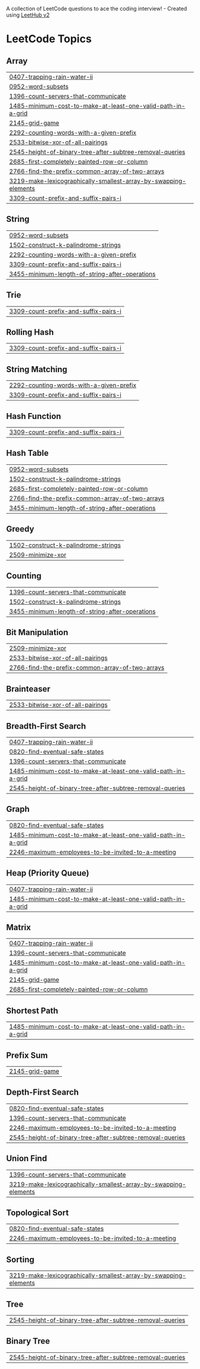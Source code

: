 A collection of LeetCode questions to ace the coding interview! - Created using [LeetHub v2](https://github.com/arunbhardwaj/LeetHub-2.0)
<!---LeetCode Topics Start-->
# LeetCode Topics
## Array
|  |
| ------- |
| [0407-trapping-rain-water-ii](https://github.com/fayza558/LeetCode_Daily_Challenge/tree/master/0407-trapping-rain-water-ii) |
| [0952-word-subsets](https://github.com/fayza558/LeetCode_Daily_Challenge/tree/master/0952-word-subsets) |
| [1396-count-servers-that-communicate](https://github.com/fayza558/LeetCode_Daily_Challenge/tree/master/1396-count-servers-that-communicate) |
| [1485-minimum-cost-to-make-at-least-one-valid-path-in-a-grid](https://github.com/fayza558/LeetCode_Daily_Challenge/tree/master/1485-minimum-cost-to-make-at-least-one-valid-path-in-a-grid) |
| [2145-grid-game](https://github.com/fayza558/LeetCode_Daily_Challenge/tree/master/2145-grid-game) |
| [2292-counting-words-with-a-given-prefix](https://github.com/fayza558/LeetCode_Daily_Challenge/tree/master/2292-counting-words-with-a-given-prefix) |
| [2533-bitwise-xor-of-all-pairings](https://github.com/fayza558/LeetCode_Daily_Challenge/tree/master/2533-bitwise-xor-of-all-pairings) |
| [2545-height-of-binary-tree-after-subtree-removal-queries](https://github.com/fayza558/LeetCode_Daily_Challenge/tree/master/2545-height-of-binary-tree-after-subtree-removal-queries) |
| [2685-first-completely-painted-row-or-column](https://github.com/fayza558/LeetCode_Daily_Challenge/tree/master/2685-first-completely-painted-row-or-column) |
| [2766-find-the-prefix-common-array-of-two-arrays](https://github.com/fayza558/LeetCode_Daily_Challenge/tree/master/2766-find-the-prefix-common-array-of-two-arrays) |
| [3219-make-lexicographically-smallest-array-by-swapping-elements](https://github.com/fayza558/LeetCode_Daily_Challenge/tree/master/3219-make-lexicographically-smallest-array-by-swapping-elements) |
| [3309-count-prefix-and-suffix-pairs-i](https://github.com/fayza558/LeetCode_Daily_Challenge/tree/master/3309-count-prefix-and-suffix-pairs-i) |
## String
|  |
| ------- |
| [0952-word-subsets](https://github.com/fayza558/LeetCode_Daily_Challenge/tree/master/0952-word-subsets) |
| [1502-construct-k-palindrome-strings](https://github.com/fayza558/LeetCode_Daily_Challenge/tree/master/1502-construct-k-palindrome-strings) |
| [2292-counting-words-with-a-given-prefix](https://github.com/fayza558/LeetCode_Daily_Challenge/tree/master/2292-counting-words-with-a-given-prefix) |
| [3309-count-prefix-and-suffix-pairs-i](https://github.com/fayza558/LeetCode_Daily_Challenge/tree/master/3309-count-prefix-and-suffix-pairs-i) |
| [3455-minimum-length-of-string-after-operations](https://github.com/fayza558/LeetCode_Daily_Challenge/tree/master/3455-minimum-length-of-string-after-operations) |
## Trie
|  |
| ------- |
| [3309-count-prefix-and-suffix-pairs-i](https://github.com/fayza558/LeetCode_Daily_Challenge/tree/master/3309-count-prefix-and-suffix-pairs-i) |
## Rolling Hash
|  |
| ------- |
| [3309-count-prefix-and-suffix-pairs-i](https://github.com/fayza558/LeetCode_Daily_Challenge/tree/master/3309-count-prefix-and-suffix-pairs-i) |
## String Matching
|  |
| ------- |
| [2292-counting-words-with-a-given-prefix](https://github.com/fayza558/LeetCode_Daily_Challenge/tree/master/2292-counting-words-with-a-given-prefix) |
| [3309-count-prefix-and-suffix-pairs-i](https://github.com/fayza558/LeetCode_Daily_Challenge/tree/master/3309-count-prefix-and-suffix-pairs-i) |
## Hash Function
|  |
| ------- |
| [3309-count-prefix-and-suffix-pairs-i](https://github.com/fayza558/LeetCode_Daily_Challenge/tree/master/3309-count-prefix-and-suffix-pairs-i) |
## Hash Table
|  |
| ------- |
| [0952-word-subsets](https://github.com/fayza558/LeetCode_Daily_Challenge/tree/master/0952-word-subsets) |
| [1502-construct-k-palindrome-strings](https://github.com/fayza558/LeetCode_Daily_Challenge/tree/master/1502-construct-k-palindrome-strings) |
| [2685-first-completely-painted-row-or-column](https://github.com/fayza558/LeetCode_Daily_Challenge/tree/master/2685-first-completely-painted-row-or-column) |
| [2766-find-the-prefix-common-array-of-two-arrays](https://github.com/fayza558/LeetCode_Daily_Challenge/tree/master/2766-find-the-prefix-common-array-of-two-arrays) |
| [3455-minimum-length-of-string-after-operations](https://github.com/fayza558/LeetCode_Daily_Challenge/tree/master/3455-minimum-length-of-string-after-operations) |
## Greedy
|  |
| ------- |
| [1502-construct-k-palindrome-strings](https://github.com/fayza558/LeetCode_Daily_Challenge/tree/master/1502-construct-k-palindrome-strings) |
| [2509-minimize-xor](https://github.com/fayza558/LeetCode_Daily_Challenge/tree/master/2509-minimize-xor) |
## Counting
|  |
| ------- |
| [1396-count-servers-that-communicate](https://github.com/fayza558/LeetCode_Daily_Challenge/tree/master/1396-count-servers-that-communicate) |
| [1502-construct-k-palindrome-strings](https://github.com/fayza558/LeetCode_Daily_Challenge/tree/master/1502-construct-k-palindrome-strings) |
| [3455-minimum-length-of-string-after-operations](https://github.com/fayza558/LeetCode_Daily_Challenge/tree/master/3455-minimum-length-of-string-after-operations) |
## Bit Manipulation
|  |
| ------- |
| [2509-minimize-xor](https://github.com/fayza558/LeetCode_Daily_Challenge/tree/master/2509-minimize-xor) |
| [2533-bitwise-xor-of-all-pairings](https://github.com/fayza558/LeetCode_Daily_Challenge/tree/master/2533-bitwise-xor-of-all-pairings) |
| [2766-find-the-prefix-common-array-of-two-arrays](https://github.com/fayza558/LeetCode_Daily_Challenge/tree/master/2766-find-the-prefix-common-array-of-two-arrays) |
## Brainteaser
|  |
| ------- |
| [2533-bitwise-xor-of-all-pairings](https://github.com/fayza558/LeetCode_Daily_Challenge/tree/master/2533-bitwise-xor-of-all-pairings) |
## Breadth-First Search
|  |
| ------- |
| [0407-trapping-rain-water-ii](https://github.com/fayza558/LeetCode_Daily_Challenge/tree/master/0407-trapping-rain-water-ii) |
| [0820-find-eventual-safe-states](https://github.com/fayza558/LeetCode_Daily_Challenge/tree/master/0820-find-eventual-safe-states) |
| [1396-count-servers-that-communicate](https://github.com/fayza558/LeetCode_Daily_Challenge/tree/master/1396-count-servers-that-communicate) |
| [1485-minimum-cost-to-make-at-least-one-valid-path-in-a-grid](https://github.com/fayza558/LeetCode_Daily_Challenge/tree/master/1485-minimum-cost-to-make-at-least-one-valid-path-in-a-grid) |
| [2545-height-of-binary-tree-after-subtree-removal-queries](https://github.com/fayza558/LeetCode_Daily_Challenge/tree/master/2545-height-of-binary-tree-after-subtree-removal-queries) |
## Graph
|  |
| ------- |
| [0820-find-eventual-safe-states](https://github.com/fayza558/LeetCode_Daily_Challenge/tree/master/0820-find-eventual-safe-states) |
| [1485-minimum-cost-to-make-at-least-one-valid-path-in-a-grid](https://github.com/fayza558/LeetCode_Daily_Challenge/tree/master/1485-minimum-cost-to-make-at-least-one-valid-path-in-a-grid) |
| [2246-maximum-employees-to-be-invited-to-a-meeting](https://github.com/fayza558/LeetCode_Daily_Challenge/tree/master/2246-maximum-employees-to-be-invited-to-a-meeting) |
## Heap (Priority Queue)
|  |
| ------- |
| [0407-trapping-rain-water-ii](https://github.com/fayza558/LeetCode_Daily_Challenge/tree/master/0407-trapping-rain-water-ii) |
| [1485-minimum-cost-to-make-at-least-one-valid-path-in-a-grid](https://github.com/fayza558/LeetCode_Daily_Challenge/tree/master/1485-minimum-cost-to-make-at-least-one-valid-path-in-a-grid) |
## Matrix
|  |
| ------- |
| [0407-trapping-rain-water-ii](https://github.com/fayza558/LeetCode_Daily_Challenge/tree/master/0407-trapping-rain-water-ii) |
| [1396-count-servers-that-communicate](https://github.com/fayza558/LeetCode_Daily_Challenge/tree/master/1396-count-servers-that-communicate) |
| [1485-minimum-cost-to-make-at-least-one-valid-path-in-a-grid](https://github.com/fayza558/LeetCode_Daily_Challenge/tree/master/1485-minimum-cost-to-make-at-least-one-valid-path-in-a-grid) |
| [2145-grid-game](https://github.com/fayza558/LeetCode_Daily_Challenge/tree/master/2145-grid-game) |
| [2685-first-completely-painted-row-or-column](https://github.com/fayza558/LeetCode_Daily_Challenge/tree/master/2685-first-completely-painted-row-or-column) |
## Shortest Path
|  |
| ------- |
| [1485-minimum-cost-to-make-at-least-one-valid-path-in-a-grid](https://github.com/fayza558/LeetCode_Daily_Challenge/tree/master/1485-minimum-cost-to-make-at-least-one-valid-path-in-a-grid) |
## Prefix Sum
|  |
| ------- |
| [2145-grid-game](https://github.com/fayza558/LeetCode_Daily_Challenge/tree/master/2145-grid-game) |
## Depth-First Search
|  |
| ------- |
| [0820-find-eventual-safe-states](https://github.com/fayza558/LeetCode_Daily_Challenge/tree/master/0820-find-eventual-safe-states) |
| [1396-count-servers-that-communicate](https://github.com/fayza558/LeetCode_Daily_Challenge/tree/master/1396-count-servers-that-communicate) |
| [2246-maximum-employees-to-be-invited-to-a-meeting](https://github.com/fayza558/LeetCode_Daily_Challenge/tree/master/2246-maximum-employees-to-be-invited-to-a-meeting) |
| [2545-height-of-binary-tree-after-subtree-removal-queries](https://github.com/fayza558/LeetCode_Daily_Challenge/tree/master/2545-height-of-binary-tree-after-subtree-removal-queries) |
## Union Find
|  |
| ------- |
| [1396-count-servers-that-communicate](https://github.com/fayza558/LeetCode_Daily_Challenge/tree/master/1396-count-servers-that-communicate) |
| [3219-make-lexicographically-smallest-array-by-swapping-elements](https://github.com/fayza558/LeetCode_Daily_Challenge/tree/master/3219-make-lexicographically-smallest-array-by-swapping-elements) |
## Topological Sort
|  |
| ------- |
| [0820-find-eventual-safe-states](https://github.com/fayza558/LeetCode_Daily_Challenge/tree/master/0820-find-eventual-safe-states) |
| [2246-maximum-employees-to-be-invited-to-a-meeting](https://github.com/fayza558/LeetCode_Daily_Challenge/tree/master/2246-maximum-employees-to-be-invited-to-a-meeting) |
## Sorting
|  |
| ------- |
| [3219-make-lexicographically-smallest-array-by-swapping-elements](https://github.com/fayza558/LeetCode_Daily_Challenge/tree/master/3219-make-lexicographically-smallest-array-by-swapping-elements) |
## Tree
|  |
| ------- |
| [2545-height-of-binary-tree-after-subtree-removal-queries](https://github.com/fayza558/LeetCode_Daily_Challenge/tree/master/2545-height-of-binary-tree-after-subtree-removal-queries) |
## Binary Tree
|  |
| ------- |
| [2545-height-of-binary-tree-after-subtree-removal-queries](https://github.com/fayza558/LeetCode_Daily_Challenge/tree/master/2545-height-of-binary-tree-after-subtree-removal-queries) |
<!---LeetCode Topics End-->
